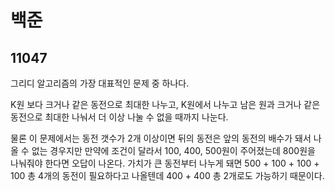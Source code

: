# 백준

## 11047

그리디 알고리즘의 가장 대표적인 문제 중 하나다.

K원 보다 크거나 같은 동전으로 최대한 나누고, K원에서 나누고 남은 원과 크거나 같은 동전으로 최대한 나눠서 더 이상 나눌 수 없을 때까지 나눈다.

물론 이 문제에서는 동전 갯수가 2개 이상이면 뒤의 동전은 앞의 동전의 배수가 돼서 나올 수 없는 경우지만 만약에 조건이 달라서 100, 400, 500원이 주어졌는데 800원을 나눠줘야 한다면 오답이 나온다. 가치가 큰 동전부터 나누게 돼면 500 + 100 + 100 + 100 총 4개의 동전이 필요하다고 나올텐데 400 + 400 총 2개로도 가능하기 때문이다.